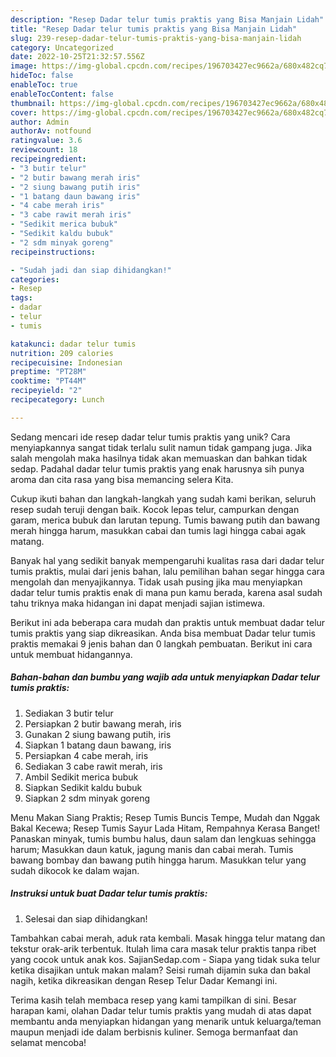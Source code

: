 ```yaml
---
description: "Resep Dadar telur tumis praktis yang Bisa Manjain Lidah"
title: "Resep Dadar telur tumis praktis yang Bisa Manjain Lidah"
slug: 239-resep-dadar-telur-tumis-praktis-yang-bisa-manjain-lidah
category: Uncategorized
date: 2022-10-25T21:32:57.556Z
image: https://img-global.cpcdn.com/recipes/196703427ec9662a/680x482cq70/dadar-telur-tumis-praktis-foto-resep-utama.jpg
hideToc: false
enableToc: true
enableTocContent: false
thumbnail: https://img-global.cpcdn.com/recipes/196703427ec9662a/680x482cq70/dadar-telur-tumis-praktis-foto-resep-utama.jpg
cover: https://img-global.cpcdn.com/recipes/196703427ec9662a/680x482cq70/dadar-telur-tumis-praktis-foto-resep-utama.jpg
author: Admin
authorAv: notfound
ratingvalue: 3.6
reviewcount: 18
recipeingredient:
- "3 butir telur"
- "2 butir bawang merah iris"
- "2 siung bawang putih iris"
- "1 batang daun bawang iris"
- "4 cabe merah iris"
- "3 cabe rawit merah iris"
- "Sedikit merica bubuk"
- "Sedikit kaldu bubuk"
- "2 sdm minyak goreng"
recipeinstructions:

- "Sudah jadi dan siap dihidangkan!"
categories:
- Resep
tags:
- dadar
- telur
- tumis

katakunci: dadar telur tumis 
nutrition: 209 calories
recipecuisine: Indonesian
preptime: "PT28M"
cooktime: "PT44M"
recipeyield: "2"
recipecategory: Lunch

---
```





Sedang mencari ide resep dadar telur tumis praktis yang unik? Cara menyiapkannya sangat tidak terlalu sulit namun tidak gampang juga. Jika salah mengolah maka hasilnya tidak akan memuaskan dan bahkan tidak sedap. Padahal dadar telur tumis praktis yang enak harusnya sih punya aroma dan cita rasa yang bisa memancing selera Kita.





Cukup ikuti bahan dan langkah-langkah yang sudah kami berikan, seluruh resep sudah teruji dengan baik. Kocok lepas telur, campurkan dengan garam, merica bubuk dan larutan tepung. Tumis bawang putih dan bawang merah hingga harum, masukkan cabai dan tumis lagi hingga cabai agak matang.

Banyak hal yang sedikit banyak mempengaruhi kualitas rasa dari dadar telur tumis praktis, mulai dari jenis bahan, lalu pemilihan bahan segar hingga cara mengolah dan menyajikannya. Tidak usah pusing jika mau menyiapkan dadar telur tumis praktis enak di mana pun kamu berada, karena asal sudah tahu triknya maka hidangan ini dapat menjadi sajian istimewa.






Berikut ini ada beberapa cara mudah dan praktis untuk membuat dadar telur tumis praktis yang siap dikreasikan. Anda bisa membuat Dadar telur tumis praktis memakai 9 jenis bahan dan 0 langkah pembuatan. Berikut ini cara untuk membuat hidangannya.

<!--inarticleads1-->

##### Bahan-bahan dan bumbu yang wajib ada untuk menyiapkan Dadar telur tumis praktis:

1. Sediakan 3 butir telur
1. Persiapkan 2 butir bawang merah, iris
1. Gunakan 2 siung bawang putih, iris
1. Siapkan 1 batang daun bawang, iris
1. Persiapkan 4 cabe merah, iris
1. Sediakan 3 cabe rawit merah, iris
1. Ambil Sedikit merica bubuk
1. Siapkan Sedikit kaldu bubuk
1. Siapkan 2 sdm minyak goreng


Menu Makan Siang Praktis; Resep Tumis Buncis Tempe, Mudah dan Nggak Bakal Kecewa; Resep Tumis Sayur Lada Hitam, Rempahnya Kerasa Banget! Panaskan minyak, tumis bumbu halus, daun salam dan lengkuas sehingga harum; Masukkan daun katuk, jagung manis dan cabai merah. Tumis bawang bombay dan bawang putih hingga harum. Masukkan telur yang sudah dikocok ke dalam wajan. 

<!--inarticleads2-->

##### Instruksi untuk buat Dadar telur tumis praktis:


1. Selesai dan siap dihidangkan!

Tambahkan cabai merah, aduk rata kembali. Masak hingga telur matang dan tekstur orak-arik terbentuk. Itulah lima cara masak telur praktis tanpa ribet yang cocok untuk anak kos. SajianSedap.com - Siapa yang tidak suka telur ketika disajikan untuk makan malam? Seisi rumah dijamin suka dan bakal nagih, ketika dikreasikan dengan Resep Telur Dadar Kemangi ini. 

Terima kasih telah membaca resep yang kami tampilkan di sini. Besar harapan kami, olahan Dadar telur tumis praktis yang mudah di atas dapat membantu anda menyiapkan hidangan yang menarik untuk keluarga/teman maupun menjadi ide dalam berbisnis kuliner. Semoga bermanfaat dan selamat mencoba!

